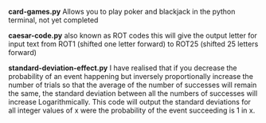 **card-games.py**
Allows you to play poker and blackjack in the python terminal, not yet completed

**caesar-code.py**
also known as ROT codes this will give the output letter for input text from ROT1 (shifted one letter forward) to ROT25 (shifted 25 letters forward)

**standard-deviation-effect.py**
I have realised that if you decrease the probability of an event happening but inversely proportionally increase the number of trials so that the average of the number of
successes will remain the same, the standard deviation between all the numbers of successes will increase Logarithmically. This code will output the standard deviations
for all integer values of x were the probability of the event succeeding is 1 in x.
